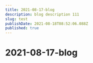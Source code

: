 ```yaml
---
title: 2021-08-17-blog
description: blog description 111
slug: test
publishDate: 2021-08-18T08:52:06.088Z
published: true
---
```


# 2021-08-17-blog
